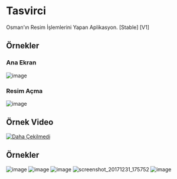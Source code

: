 # Tasvirci
Osman'ın Resim İşlemlerini Yapan Aplikasyon. [Stable] [V1]

## Örnekler
### Ana Ekran
![image](https://user-images.githubusercontent.com/25110697/34462348-2d3a815a-ee53-11e7-9411-ab7cb9bcbfe9.png)
### Resim Açma
![image](https://user-images.githubusercontent.com/25110697/34462358-5af3e064-ee53-11e7-9785-8bc6dd77fbef.png)

## Örnek Video
[![Daha Çekilmedi](https://img.youtube.com/vi/-/0.jpg)](https://www.youtube.com/watch?v=-)
## Örnekler
![image](https://user-images.githubusercontent.com/25110697/34462352-49564158-ee53-11e7-838b-52aa74e7d487.png)
![image](https://user-images.githubusercontent.com/25110697/34462386-cefa718a-ee53-11e7-80eb-2c7e95e7a783.png)
![image](https://user-images.githubusercontent.com/25110697/34462395-f6a8355a-ee53-11e7-8df5-7d8cde74cb41.png)
![screenshot_20171231_175752](https://user-images.githubusercontent.com/25110697/34462402-292c6438-ee54-11e7-8c01-39bd436743eb.png)
![image](https://user-images.githubusercontent.com/25110697/34462407-44a23f6c-ee54-11e7-9aec-463d9ffc74f2.png)
